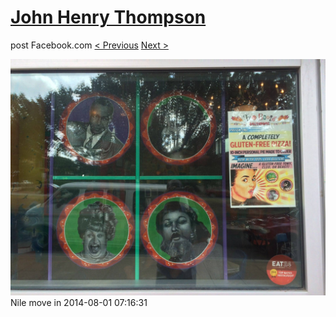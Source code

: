 # [John Henry Thompson](../README.md)
post Facebook.com
[< Previous](2014-08-01-7.md) [Next >](2014-08-01-9.md)

[![](../media/2014-08-01/Nile-move-in-7.jpg)](../README.md)
Nile move in
2014-08-01 07:16:31